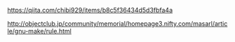 https://qiita.com/chibi929/items/b8c5f36434d5d3fbfa4a

http://objectclub.jp/community/memorial/homepage3.nifty.com/masarl/article/gnu-make/rule.html

